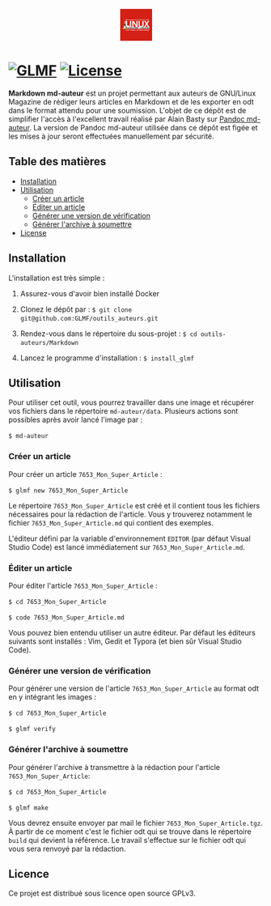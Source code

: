 <p align="center"><img width=12.5% src="https://raw.githubusercontent.com/GLMF/outils_auteurs/master/Markdown/logo_glmf.png"></p>
 
[![GLMF](https://img.shields.io/badge/GNU%2FLinux%20Magazine-tools-red)](https://github.com/GLMF/outils_auteurs) [![License](https://img.shields.io/badge/license-GPLv3-blue.svg)](https://www.gnu.org/licenses/gpl-3.0.fr.html)
&nbsp;
=======
 
**Markdown md-auteur** est un projet permettant aux auteurs de GNU/Linux Magazine de rédiger leurs articles en Markdown et de les exporter en odt dans le format attendu pour une soumission.
L'objet de ce dépôt est de simplifier l'accès à l'excellent travail réalisé par Alain Basty sur [Pandoc md-auteur](https://bitbucket.org/zardoz/pandoc-md-auteur).
La version de Pandoc md-auteur utilisée dans ce dépôt est figée et les mises à jour seront effectuées manuellement par sécurité.
 
## Table des matières
- [Installation](#installation)
- [Utilisation](#utilisation)
    - [Créer un article](#créer-un-article)
    - [Éditer un article](#éditer-un-article)
    - [Générer une version de vérification](#générer-une-version-de-vérification)
    - [Générer l'archive à soumettre](#générer-l'archive-à-soumettre)
- [License](#license)
 
## Installation
L'installation est très simple :
1. Assurez-vous d'avoir bien installé Docker
2. Clonez le dépôt par :
`$ git clone git@github.com:GLMF/outils_auteurs.git`

3. Rendez-vous dans le répertoire du sous-projet :
`$ cd outils-auteurs/Markdown`
4. Lancez le programme d'installation :
`$ install_glmf`
 
## Utilisation
Pour utiliser cet outil, vous pourrez travailler dans une image et récupérer vos fichiers dans le répertoire `md-auteur/data`.
Plusieurs actions sont possibles après avoir lancé l'image par :

`$ md-auteur`

### Créer un article
Pour créer un article `7653_Mon_Super_Article` :

`$ glmf new 7653_Mon_Super_Article`

Le répertoire `7653_Mon_Super_Article` est créé et il contient tous les fichiers nécessaires pour la rédaction de l'article. Vous y trouverez notamment le fichier `7653_Mon_Super_Article.md` qui contient des
exemples.

L'éditeur défini par la variable d'environnement `EDITOR` (par défaut Visual Studio Code) est lancé immédiatement sur  `7653_Mon_Super_Article.md`.

### Éditer un article
Pour éditer l'article `7653_Mon_Super_Article` :

`$ cd 7653_Mon_Super_Article`

`$ code 7653_Mon_Super_Article.md`

Vous pouvez bien entendu utiliser un autre éditeur. Par défaut les éditeurs suivants sont installés : Vim, Gedit et Typora (et bien sûr Visual Studio Code).

### Générer une version de vérification
Pour générer une version de l'article `7653_Mon_Super_Article` au format odt en y intégrant les images :

`$ cd 7653_Mon_Super_Article`

`$ glmf verify`

### Générer l'archive à soumettre
Pour générer l'archive à transmettre à la rédaction pour l'article `7653_Mon_Super_Article`:

`$ cd 7653_Mon_Super_Article`

`$ glmf make`

Vous devrez ensuite envoyer par mail le fichier `7653_Mon_Super_Article.tgz`. À partir de ce moment c'est le fichier odt qui se trouve dans le répertoire `build` qui devient la référence. Le travail s'effectue sur le fichier odt qui vous sera renvoyé par la rédaction.
 
## Licence
Ce projet est distribué sous licence open source GPLv3.